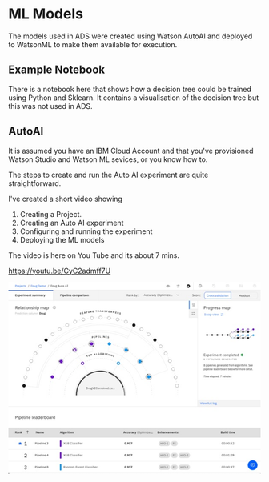 # ML Models

The models used in ADS were created using Watson AutoAI and deployed to WatsonML to make them available for execution.

## Example Notebook
There is a notebook here that shows how a decision tree could be trained using Python and Sklearn. 
It contains a visualisation of the decision tree but this was not used in ADS. 

## AutoAI
It is assumed you have an IBM Cloud Account and that you've provisioned Watson Studio and 
Watson ML sevices, or you know how to.

The steps to create and run the Auto AI experiment are quite straightforward.

I've created a short video showing

1. Creating a Project.
2. Creating an Auto AI experiment
3. Configuring and running the experiment
4. Deploying the ML models

The video is here on You Tube and its about 7 mins.

https://youtu.be/CyC2admff7U

![](images/Auto_AI.jpg)









